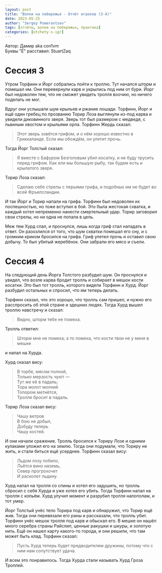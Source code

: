 ```yaml
---
layout: post
title: "Волки на побережье - Отчёт игроков (3-4)"
date: 2023-05-25
author: "Sergey Pomerantsev"
tags: [отчёты, волки на побережье, практика]
categories: [otchety-s-igr]
---
```


Автор: Дамир aka con1vm  
Буквы "Ё" расставил: StuartZaq

# Сессия 3

Утром Торфинн и Йорг собрались пойти к троллю. Тут начался шторм и помешал им. Они перевернули карв и укрылись под ним от бури. Йорг был недоволен тем, что не сможет увидеть тролля воочию, но ничего поделать не мог. 

Вдруг они услышали шум крыльев и ржание лошади. Торфинн, Йорг и ещё один гребец по прозванию Торир Лоза выглянули из-под карва и увидели диковинного зверя. Зверь тот был размером с медведя, с львиным хвостом и крыльями орла. Торфинн Жердь сказал:

> Этот зверь зовётся грифом, и о нём хорошо известно в Гриккаланде. Если мы обождём, он улетит прочь.

Тогда Йорг Толстый сказал:

> Я вместе с Бафуром Безголовым убил косатку, и не буду трусить перед грифом. Как ели мы большую рыбу, так будем есть и крылатого зверя. 

Торир Лоза сказал:

> Сделаю себе стрелы с перьями грифа, и подобных им не будет во всей Фръялсландии.

И так Йорг и Торир напали на грифа. Торфинн был недоволен их поспешностью, но тоже вступил в бой. Это была жестокая схватка, и каждый хотел непременно нанести смертельный удар. Торир заговорил свои стрелы, но ни одна не попала в цель.

Меж тем Хурд спал, и проснулся, лишь когда гриф стал нападать в ответ. Он разозлился от того, что шум схватки помешал его сну, и с громким криком бросился на грифа. Гриф улетел прочь и оставил свою добычу. То был убитый жеребёнок. Они забрали его мясо и съели.

# Сессия 4

На следующий день Йорга Толстого разбудил шум. Он проснулся и увидел, что возле карва бродит тролль и собирает в мешок кости косатки. Это был тот тролль, которого видели Торфинн и Хурд. Йорг разбудил остальных и спросил, что им теперь делать.

Торфинн сказал, что это хорошо, что тролль сам пришел, и нужно его расспросить об этой стране и здешних людях. Тогда Хурд вышел троллю навстречу и сказал:

> Видно, шторм тебе не помеха.

Тролль ответил:

> Шторм мне не помеха; а то помеха, что кости твои не у меня в мешке

и напал на Хурда.

Хурд сказал вису:

> В торбе, мясом полной,  
Только мерзость чуют —  
Тут же её в падаль;  
Тора молот молний  
Топором метнётся,  
Тролля бросит в падаль.

Торир Лоза сказал вису:

> Чашу ветров  
В бою не добыл,  
Добуду теперь  
Чашу костей.

И они начали сражение. Тролль бросился к Ториру Лозе и одними кулаками уложил его на землю. Тогда они подумали, что Ториру не жить, и стали биться ещё усерднее. Торфинн сказал вису:

> Льдом лозу побило,  
Льётся вино наземь,  
Север прогрохочет  
И расколет льдину.  

Хурд напал на тролля со спины и хотел его задушить, но тролль сбросил с себя Хурда и уже хотел его убить. Тогда Торфинн напал на тролля с копьём. Хурд улучил момент и разрубил тролля напополам, и тот умер.

Йорг Толстый унёс тело Торира под карв и обнаружил, что Торир ещё жив. Тогда они перевязали его раны и рассказали, что тролль убит. Торфинн унёс мешок тролля под карв и обыскал его. В мешке он нашёл много серебра страны Райслип, ценные ракушки и шкуры, и золотую нить. Ещё он нашел карту какого-то города, и они решили, что там может быть клад. Торфинн сказал:

> Пусть Хурд теперь будет предводителем дружины, потому что с ним нам сопутствует удача. 

И всем это понравилось. Тогда Хурда стали называть Хурд Гроза Троллей.
